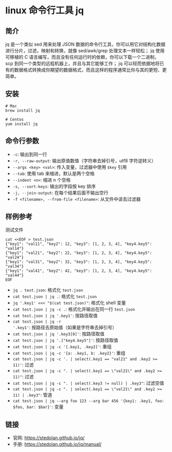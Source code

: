 # linux 命令行工具 jq

## 简介

jq 是一个类似 sed 用来处理 JSON 数据的命令行工具，你可以用它对结构化数据进行分片，过滤，映射和转换，就像 sed/awk/grep 处理文本一样轻松； 
jq 使用可移植的 C 语言编写，而且没有任何运行时的依赖，你可以下载一个二进制，scp 到同一个类型的远程机器上，并且与其它能够工作； 
jq 可以轻而依据地将已有的数据格式转换成你期望的数据格式，而且这样的程序通常比你与其的更短、更简单。

## 安装

```
# Mac
brew install jq

# Centos
yum install jq
```

## 命令行参数

- `-c`: 输出到同一行
- `-r, --raw-output`: 输出原值数值（字符串去掉引号，utf8 字符逆转义）
- `--args <key> <val>`: 传入变量，过滤器中使用 `$key` 引用
- `--tab`: 使用 tab 来缩进，默认是两个空格
- `--indent <n>`: 缩进 n 个空格
- `-s, --sort-keys`: 输出的字段按 key 排序
- `-j, --join-output`: 在每个结果后面不输出空行
- `-f <filename>, --from-file <filename>`: 从文件中读去过滤器

## 样例参考

测试文件

``` shell
cat <<EOF > test.json
{"key1": "val11", "key2": 12, "key3": [1, 2, 3, 4], "key4.key5": "val14"}
{"key1": "val21", "key2": 22, "key3": [1, 2, 3, 4], "key4.key5": "val24"}
{"key1": "val31", "key2": 32, "key3": [1, 2, 3, 4], "key4.key5": "val34"}
{"key1": "val41", "key2": 42, "key3": [1, 2, 3, 4], "key4.key5": "val44"}
EOF
```

- `jq . test.json`: 格式化 `test.json`
- `cat test.json | jq .`: 格式化 `test.json`
- `jq '.key1' <<< "$(cat test.json)"`: 格式化 shell 变量
- `cat test.json | jq -c .`: 格式化并输出在同一行 `test.json`
- `cat test.json | jq '.key1'`: 按路径取值
- `cat test.json | jq -r '.key1'`: 按路径去原始值（如果是字符串去掉引号）
- `cat test.json | jq '.key3[0]'`: 按路径取值
- `cat test.json | jq '.["key4.key5"]'`: 按路径取值
- `cat test.json | jq -c '[.key1, .key2]'`: 重组
- `cat test.json | jq -c '{a: .key1, b: .key2}'`: 重组
- `cat test.json | jq -c '. | select(.key1 == "val21" and .key2 >= 11)'`: 过滤
- `cat test.json | jq -c ". | select(.key1 == \"val21\" and .key2 >= 11)"`: 过滤
- `cat test.json | jq -c ". | select(.key3 != null) | .key3"`: 过滤空值
- `cat test.json | jq -c ". | select(.key1 == \"val21\" and .key2 >= 11) | .key3"`: 管道
- `cat test.json | jq --arg foo 123 --arg bar 456 '{key1: .key1, foo: $foo, bar: $bar}'`: 变量

## 链接

- 官网: <https://stedolan.github.io/jq/>
- 手册: <https://stedolan.github.io/jq/manual/>

